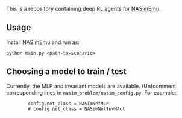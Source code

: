 This is a repository containing deep RL agents for [NASimEmu](https://github.com/jaromiru/NASimEmu).

## Usage
Install [NASimEmu](https://github.com/jaromiru/NASimEmu) and run as:
```
python main.py <path-to-scenario>
```

## Choosing a model to train / test
Currently, the MLP and invariant models are available. (Un)comment corresponding lines in `nasim_problem/nasim_config.py`. For example:
```
		config.net_class = NASimNetMLP
		# config.net_class = NASimNetInvMAct
```
